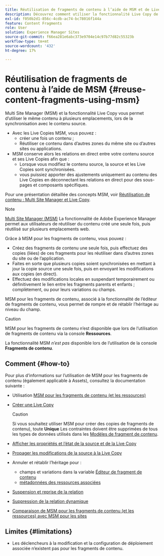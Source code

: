 ```yaml
---
title: Réutilisation de fragments de contenu à l’aide de MSM et de Live Copies
description: Découvrez comment utiliser la fonctionnalité Live Copy de MSM pour utiliser le même contenu de fragment de contenu, ou similaire, à plusieurs emplacements, lors de la synchronisation avec le contenu source.
exl-id: f050b2d1-856c-4cdb-ac74-bc78016f144a
feature: Content Fragments
role: User
solution: Experience Manager Sites
source-git-commit: f66ea281e6abc373e9704e14c97b77d82c55323b
workflow-type: tm+mt
source-wordcount: '432'
ht-degree: 17%

---
```


# Réutilisation de fragments de contenu à l’aide de MSM {#reuse-content-fragments-using-msm}

Multi Site Manager (MSM) et la fonctionnalité Live Copy vous permet d’utiliser le même contenu à plusieurs emplacements, lors de la synchronisation avec le contenu source.

* Avec les Live Copies MSM, vous pouvez :
   * créer une fois un contenu ;
   * Réutiliser ce contenu dans d’autres zones du même site ou d’autres sites ou applications.
* MSM conserve alors les relations en direct entre votre contenu source et ses Live Copies afin que :
   * Lorsque vous modifiez le contenu source, la source et les Live Copies sont synchronisées.
   * vous puissiez apporter des ajustements uniquement au contenu des Live Copies en déconnectant les relations en direct pour des sous-pages et composants spécifiques.

Pour une présentation détaillée des concepts MSM, voir [Réutilisation de contenu : Multi Site Manager et Live Copy](/help/sites-cloud/administering/msm/overview.md).

>[!NOTE]
>
>[Multi Site Manager (MSM)](/help/sites-cloud/administering/msm/overview.md) La fonctionnalité de Adobe Experience Manager permet aux utilisateurs de réutiliser du contenu créé une seule fois, puis réutilisé sur plusieurs emplacements web.

Grâce à MSM pour les fragments de contenu, vous pouvez :

* Créez des fragments de contenu une seule fois, puis effectuez des copies (liées) de ces fragments pour les réutiliser dans d’autres zones du site ou de l’application.
* Faites en sorte que plusieurs copies soient synchronisées en mettant à jour la copie source une seule fois, puis en envoyant les modifications aux copies (en direct).
* Effectuez des modifications locales en suspendant temporairement ou définitivement le lien entre les fragments parents et enfants ; complètement, ou pour leurs variations ou champs.

MSM pour les fragments de contenu, associé à la fonctionnalité de l’éditeur de fragments de contenu, vous permet de rompre et de rétablir l’héritage au niveau du champ.

>[!CAUTION]
>
>MSM pour les fragments de contenu n’est disponible que lors de l’utilisation de fragments de contenu via la console **Ressources**.
>
>La fonctionnalité MSM *n’est pas* disponible lors de l’utilisation de la console **Fragments de contenu**.

## Comment {#how-to}

Pour plus d’informations sur l’utilisation de MSM pour les fragments de contenu (également applicable à Assets), consultez la documentation suivante :

* Utilisation [MSM pour les fragments de contenu (et les ressources)](/help/assets/reuse-assets-using-msm.md)

* [Créer une Live Copy](/help/assets/reuse-assets-using-msm.md)

  >[!CAUTION]
  >
  >Si vous souhaitez utiliser MSM pour créer des copies de fragments de contenu), toute **Unique** Les contraintes doivent être supprimées de tous les types de données utilisés dans les [Modèles de fragment de contenu](/help/assets/content-fragments/content-fragments-models.md).

* [Afficher les propriétés et l’état de la source et de la Live Copy](/help/assets/reuse-assets-using-msm.md#properties)
* [Propager les modifications de la source à la Live Copy](/help/assets/reuse-assets-using-msm.md#rollout-sync)
* Annuler et rétablir l’héritage pour :
   * champs et variations dans la variable [Éditeur de fragment de contenu](/help/assets/content-fragments/content-fragments-variations.md#inheritance)
   * [métadonnées des ressources associées](/help/assets/content-fragments/content-fragments-variations.md#canceling-reenabling-inheritance-individual-items)
* [Suspension et reprise de la relation](/help/assets/reuse-assets-using-msm.md#suspend-resume)
* [Suppression de la relation dynamique](/help/assets/reuse-assets-using-msm.md#detach)
* [Comparaison de MSM pour les fragments de contenu (et les ressources) avec MSM pour les sites](/help/assets/reuse-assets-using-msm.md#comparison)

## Limites {#limitations}

* Les déclencheurs à la modification et la configuration de déploiement associée n’existent pas pour les fragments de contenu.
